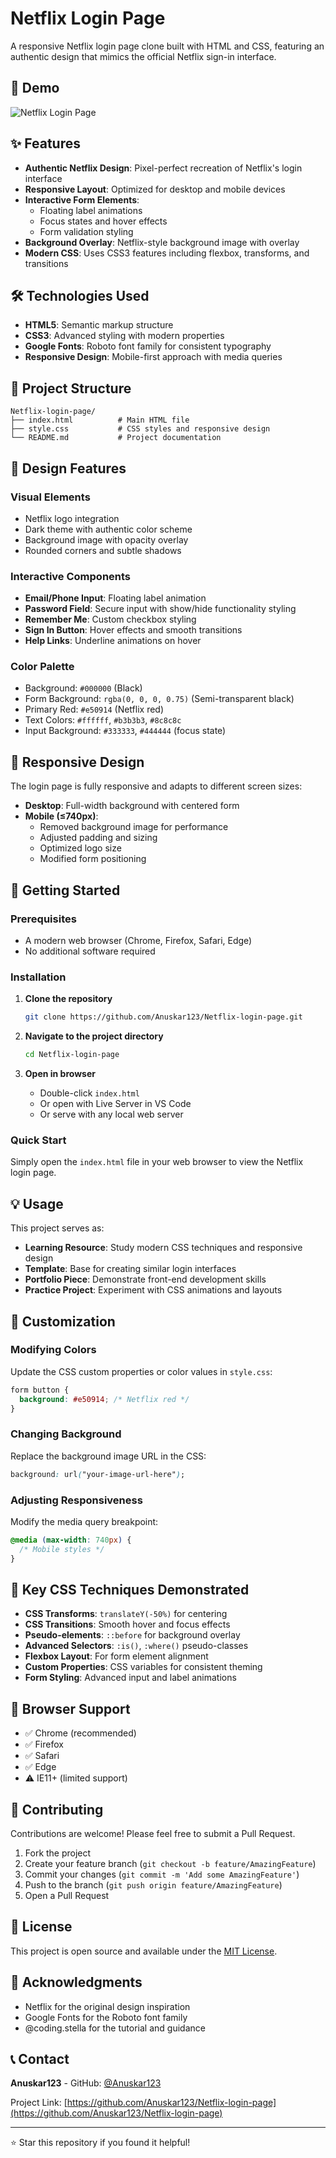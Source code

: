 # Netflix Login Page

A responsive Netflix login page clone built with HTML and CSS, featuring an authentic design that mimics the official Netflix sign-in interface.

## 🚀 Demo

![Netflix Login Page](https://img.shields.io/badge/Status-Live-brightgreen)

## ✨ Features

- **Authentic Netflix Design**: Pixel-perfect recreation of Netflix's login interface
- **Responsive Layout**: Optimized for desktop and mobile devices
- **Interactive Form Elements**: 
  - Floating label animations
  - Focus states and hover effects
  - Form validation styling
- **Background Overlay**: Netflix-style background image with overlay
- **Modern CSS**: Uses CSS3 features including flexbox, transforms, and transitions

## 🛠️ Technologies Used

- **HTML5**: Semantic markup structure
- **CSS3**: Advanced styling with modern properties
- **Google Fonts**: Roboto font family for consistent typography
- **Responsive Design**: Mobile-first approach with media queries

## 📁 Project Structure

```
Netflix-login-page/
├── index.html          # Main HTML file
├── style.css           # CSS styles and responsive design
└── README.md           # Project documentation
```

## 🎨 Design Features

### Visual Elements
- Netflix logo integration
- Dark theme with authentic color scheme
- Background image with opacity overlay
- Rounded corners and subtle shadows

### Interactive Components
- **Email/Phone Input**: Floating label animation
- **Password Field**: Secure input with show/hide functionality styling
- **Remember Me**: Custom checkbox styling
- **Sign In Button**: Hover effects and smooth transitions
- **Help Links**: Underline animations on hover

### Color Palette
- Background: `#000000` (Black)
- Form Background: `rgba(0, 0, 0, 0.75)` (Semi-transparent black)
- Primary Red: `#e50914` (Netflix red)
- Text Colors: `#ffffff`, `#b3b3b3`, `#8c8c8c`
- Input Background: `#333333`, `#444444` (focus state)

## 📱 Responsive Design

The login page is fully responsive and adapts to different screen sizes:

- **Desktop**: Full-width background with centered form
- **Mobile (≤740px)**: 
  - Removed background image for performance
  - Adjusted padding and sizing
  - Optimized logo size
  - Modified form positioning

## 🚀 Getting Started

### Prerequisites
- A modern web browser (Chrome, Firefox, Safari, Edge)
- No additional software required

### Installation

1. **Clone the repository**
   ```bash
   git clone https://github.com/Anuskar123/Netflix-login-page.git
   ```

2. **Navigate to the project directory**
   ```bash
   cd Netflix-login-page
   ```

3. **Open in browser**
   - Double-click `index.html`
   - Or open with Live Server in VS Code
   - Or serve with any local web server

### Quick Start
Simply open the `index.html` file in your web browser to view the Netflix login page.

## 💡 Usage

This project serves as:
- **Learning Resource**: Study modern CSS techniques and responsive design
- **Template**: Base for creating similar login interfaces
- **Portfolio Piece**: Demonstrate front-end development skills
- **Practice Project**: Experiment with CSS animations and layouts

## 🔧 Customization

### Modifying Colors
Update the CSS custom properties or color values in `style.css`:
```css
form button {
  background: #e50914; /* Netflix red */
}
```

### Changing Background
Replace the background image URL in the CSS:
```css
background: url("your-image-url-here");
```

### Adjusting Responsiveness
Modify the media query breakpoint:
```css
@media (max-width: 740px) {
  /* Mobile styles */
}
```

## 🎯 Key CSS Techniques Demonstrated

- **CSS Transforms**: `translateY(-50%)` for centering
- **CSS Transitions**: Smooth hover and focus effects
- **Pseudo-elements**: `::before` for background overlay
- **Advanced Selectors**: `:is()`, `:where()` pseudo-classes
- **Flexbox Layout**: For form element alignment
- **Custom Properties**: CSS variables for consistent theming
- **Form Styling**: Advanced input and label animations

## 📄 Browser Support

- ✅ Chrome (recommended)
- ✅ Firefox
- ✅ Safari
- ✅ Edge
- ⚠️ IE11+ (limited support)

## 🤝 Contributing

Contributions are welcome! Please feel free to submit a Pull Request.

1. Fork the project
2. Create your feature branch (`git checkout -b feature/AmazingFeature`)
3. Commit your changes (`git commit -m 'Add some AmazingFeature'`)
4. Push to the branch (`git push origin feature/AmazingFeature`)
5. Open a Pull Request

## 📝 License

This project is open source and available under the [MIT License](LICENSE).

## 🙏 Acknowledgments

- Netflix for the original design inspiration
- Google Fonts for the Roboto font family
- @coding.stella for the tutorial and guidance

## 📞 Contact

**Anuskar123** - GitHub: [@Anuskar123](https://github.com/Anuskar123)

Project Link: [https://github.com/Anuskar123/Netflix-login-page](https://github.com/Anuskar123/Netflix-login-page)

---

⭐ Star this repository if you found it helpful!
